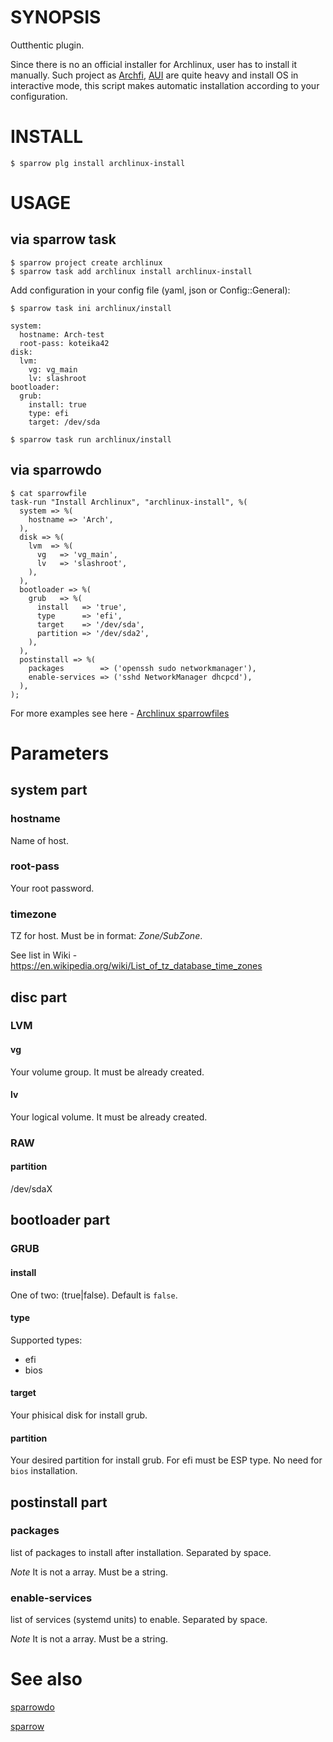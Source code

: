 # SYNOPSIS

Outthentic plugin.

Since there is no an official installer for Archlinux, user has to install it manually. Such project as [Archfi](https://github.com/MatMoul/archfi/blob/master/archfi), [AUI](https://github.com/helmuthdu/aui) are quite heavy and install OS in interactive mode, this script makes automatic installation according to your configuration.

# INSTALL

    $ sparrow plg install archlinux-install

# USAGE

## via sparrow task    
    $ sparrow project create archlinux
    $ sparrow task add archlinux install archlinux-install

Add configuration in your config file (yaml, json or Config::General):

    $ sparrow task ini archlinux/install

    system:
      hostname: Arch-test
      root-pass: koteika42
    disk:
      lvm:
        vg: vg_main
        lv: slashroot
    bootloader:
      grub:
        install: true
        type: efi
        target: /dev/sda

    $ sparrow task run archlinux/install

## via sparrowdo

    $ cat sparrowfile
    task-run "Install Archlinux", "archlinux-install", %(
      system => %( 
        hostname => 'Arch',
      ),
      disk => %(
        lvm  => %(
          vg   => 'vg_main',
          lv   => 'slashroot',
        ),
      ),
      bootloader => %(
        grub   => %(
          install   => 'true',
          type      => 'efi',
          target    => '/dev/sda',
          partition => '/dev/sda2',
        ),
      ),
      postinstall => %(
        packages        => ('openssh sudo networkmanager'),
        enable-services => ('sshd NetworkManager dhcpcd'),
      ),
    );

For more examples see here - [Archlinux sparrowfiles](https://github.com/Spigell/sparrow-sparrowdo-examples/tree/master/archlinux_scenarios)

# Parameters
## system part
### hostname
Name of host.

### root-pass
Your root password.

### timezone
TZ for host. Must be in format: *Zone/SubZone*.

See list in Wiki - https://en.wikipedia.org/wiki/List_of_tz_database_time_zones

## disc part
### LVM
#### vg
Your volume group. It must be already created.

#### lv
Your logical volume. It must be already created.

### RAW
#### partition
/dev/sdaX

## bootloader part
### GRUB
#### install
One of two: (true|false). Default is `false`.

#### type
Supported types: 
 - efi
 - bios

#### target
Your phisical disk for install grub.

#### partition
Your desired partition for install grub. For efi must be ESP type.
No need for `bios` installation.

## postinstall part
### packages
list of packages to install after installation. Separated by space. 

*Note* It is not a array. Must be a string.

### enable-services
list of services (systemd units) to enable. Separated by space.

*Note* It is not a array. Must be a string.

# See also
[sparrowdo](https://github.com/melezhik/sparrowdo)

[sparrow](https://github.com/melezhik/sparrow)
